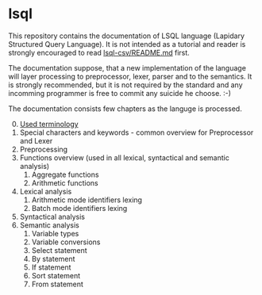 # lsql

This repository contains the documentation of LSQL language (Lapidary Structured Query Language). 
It is not intended as a tutorial and reader is strongly encouraged to read [lsql-csv/README.md](https://github.com/stastnypremysl/lsql-csv/blob/master/README.md) first.

The documentation suppose, that a new implementation of the language will layer processing to preprocessor, lexer, parser and to the semantics. It is strongly recommended, but it is not required by the standard and any incomming programmer is free to commit any suicide he choose. :-)

The documentation consists few chapters as the languge is processed.

0) [Used terminology](https://github.com/stastnypremysl/lsql/blob/main/docs/used-terminology.md)
1) Special characters and keywords - common overview for Preprocessor and Lexer
2) Preprocessing
3) Functions overview (used in all lexical, syntactical and semantic analysis)
    1) Aggregate functions
    2) Arithmetic functions
4) Lexical analysis
    1) Arithmetic mode identifiers lexing
    2) Batch mode identifiers lexing
5) Syntactical analysis
6) Semantic analysis
    1) Variable types
    2) Variable conversions
    4) Select statement
    5) By statement
    6) If statement
    7) Sort statement
    8) From statement
